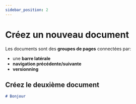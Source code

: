 ```yaml
---
sidebar_position: 2
---
```


# Créez un nouveau document

Les documents sont des **groupes de pages** connectées par:

- une **barre latérale**
- **navigation précédente/suivante**
- **versionning**

## Créez le deuxième document

```md title="docs/hello.md"
# Bonjour
```